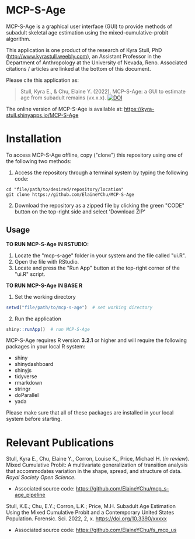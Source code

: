 # MCP-S-Age

MCP-S-Age is a graphical user interface (GUI) to provide methods of subadult skeletal age estimation using the mixed-cumulative-probit algorithm. 

This application is one product of the research of Kyra Stull, PhD (http://www.kyrastull.weebly.com), an Assistant Professor in the Department of Anthropology at the University of Nevada, Reno. Associated citations / articles are linked at the bottom of this document. 

Please cite this application as: 
> Stull, Kyra E., & Chu, Elaine Y. (2022). MCP-S-Age: a GUI to estimate age from subadult remains (vx.x.x). [![DOI](https://zenodo.org/badge/560529380.svg)](https://zenodo.org/badge/latestdoi/560529380)

The online version of MCP-S-Age is available at: https://kyra-stull.shinyapps.io/MCP-S-Age

# Installation
To access MCP-S-Age offline, copy ("clone") this repository using one of the following two methods:  
1. Access the repository through a terminal system by typing the following code:
  
  ``` console
cd "file/path/to/desired/repository/location"
git clone https://github.com/ElaineYChu/MCP-S-Age
```

2. Download the repository as a zipped file by clicking the green "CODE" button on the top-right side and select 'Download ZIP'

## Usage

**TO RUN MCP-S-Age IN RSTUDIO:**  
1. Locate the "mcp-s-age" folder in your system and the file called "ui.R".
2. Open the file with RStudio.
3. Locate and press the "Run App" button at the top-right corner of the "ui.R" script.

**TO RUN MCP-S-Age IN BASE R**  
1. Set the working directory  
``` r
setwd("file/path/to/mcp-s-age")  # set working directory
```
2. Run the application
``` r
shiny::runApp()  # run MCP-S-Age
```

MCP-S-Age requires R version **3.2.1** or higher and will require the following packages in your local R system:
* shiny
* shinydashboard
* shinyjs
* tidyverse
* rmarkdown
* stringr
* doParallel
* yada

Please make sure that all of these packages are installed in your local system before starting. 

# Relevant Publications

Stull, Kyra E., Chu, Elaine Y., Corron, Louise K., Price, Michael H. (*in review*). Mixed Cumulative Probit: A multivariate generalization of transition analysis that accommodates variation in the shape, spread, and structure of data. *Royal Society Open Science*. 
* Associated source code: https://github.com/ElaineYChu/mcp_s-age_pipeline  

Stull, K.E.; Chu, E.Y.; Corron, L.K.; Price, M.H. Subadult Age Estimation Using the Mixed Cumulative Probit and a Contemporary United States Population. Forensic. Sci. 2022, 2, x. https://doi.org/10.3390/xxxxx  
* Associated source code: https://github.com/ElaineYChu/fs_mcp_us


